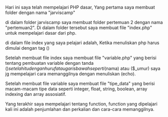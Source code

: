 Hari ini saya telah mempelajari PHP dasar,
Yang pertama saya membuat folder dengan nama "jarviscamp" 

di dalam folder jarviscamp saya membuat folder pertemuan 2 dengan nama "pertemuan2". Di dalam folder tersebut saya membuat file "index.php" untuk mempelajari dasar dari php.

di dalam file index yang saya pelajari adalah, Ketika menuliskan php harus dimulai dengan tag (<?php)
dan setiap telah mengetikkan kode harus diakhiri dengan (;)
di akhir penulisan php harus ditutup dengan tag php kembali yaitu (?>)

Setelah membuat file index saya membuat file "variable.php" yang berisi tentang pembuatan variable dengan tanda ($) setelah itu dengan huruf atau garis bawah seperti ($nama) atau ($_umur)
saya jg mempelajari cara memanggilnya dengan menuliskan (echo).

Setelah membuat file variable saya membuat file "tipe_data" yang berisi macam-macam tipe data seperti integer, float, string, boolean, array indexing dan array assosiatif.

Yang terakhir saya mempelajari tentang function, function yang dipelajari kali ini adalah penjumlahan dan perkalian dan cara-cara memanggilnya.